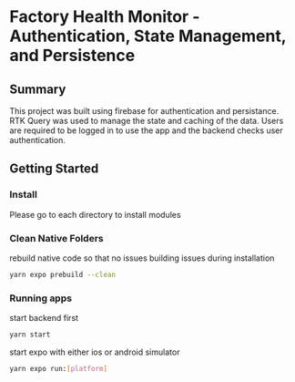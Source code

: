 # Factory Health Monitor - Authentication, State Management, and Persistence

## Summary
This project was built using firebase for authentication and persistance. RTK Query was used to manage the state and caching of the data. Users are required to be logged in to use the app and the backend checks user authentication.

## Getting Started

### Install 
Please go to each directory to install modules

### Clean Native Folders
rebuild native code so that no issues building issues during installation
 ```bash
yarn expo prebuild --clean 
```

### Running apps

start backend first
 ```bash
yarn start
```

start expo with either ios or android simulator
 ```bash
yarn expo run:[platform]
```

